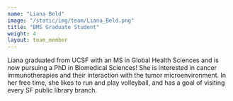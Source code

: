 ```yaml
---
name: "Liana Beld"
image: "/static/img/team/Liana_Beld.png"
title: "BMS Graduate Student"
weight: 4
layout: team_member
---
```

Liana graduated from UCSF with an MS in Global Health Sciences and is now pursuing a PhD in Biomedical Sciences! She is interested in cancer immunotherapies and their interaction with the tumor microenvironment. In her free time, she likes to run and play volleyball, and has a goal of visiting every SF public library branch.
